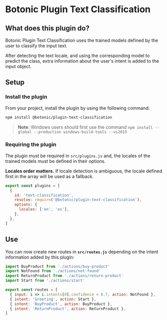 # Botonic Plugin Text Classification

## What does this plugin do?

Botonic Plugin Text Classification uses the trained models defined by the user to classify the input text.

After detecting the text locale, and using the corresponding model to predict the class, extra information about the user's intent is added to the input object.

## Setup

### Install the plugin

From your project, install the plugin by using the following command:

```bash
npm install @botonic/plugin-text-classification
```

> **Note**: Windows users should first use the command
> `npm install --global --production windows-build-tools --vs2015`

### Requiring the plugin

The plugin must be required in `src/plugins.js` and, the locales of the trained models must be defined in their options.

**Locales order matters.** If locale detection is ambiguous, the locale defined first in the array will be used as a fallback.

```javascript
export const plugins = [
  {
    id: 'text-classification',
    resolve: require('@botonic/plugin-text-classification'),
    options: {
      locales: ['en', 'es'],
    },
  },
]
```

## Use

You can now create new routes in **`src/routes.js`** depending on the intent information added by this plugin:

```javascript
import BuyProduct from './actions/buy-product'
import NotFound from './actions/not-found'
import ReturnProduct from './actions/return-product'
import Start from './actions/start'

export const routes = [
  { input: i => i.intents[0].confidence < 0.7, action: NotFound },
  { intent: 'Greeting', action: Start },
  { intent: 'BuyProduct', action: BuyProduct },
  { intent: 'ReturnProduct', action: ReturnProduct },
]
```

